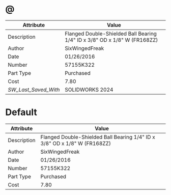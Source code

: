# @
| Attribute | Value |
| ---  | ---     |
| Description | Flanged Double-Shielded Ball Bearing 1/4&quot; ID x 3/8&quot; OD x 1/8&quot; W (FR168ZZ) |
| Author | SixWingedFreak |
| Date | 01/26/2016 |
| Number | 57155K322 |
| Part Type | Purchased |
| Cost | 7.80 |
| _SW_Last_Saved_With_ | SOLIDWORKS 2024 |
# Default
| Attribute | Value |
| ---  | ---     |
| Description | Flanged Double-Shielded Ball Bearing 1/4&quot; ID x 3/8&quot; OD x 1/8&quot; W (FR168ZZ) |
| Author | SixWingedFreak |
| Date | 01/26/2016 |
| Number | 57155K322 |
| Part Type | Purchased |
| Cost | 7.80 |
